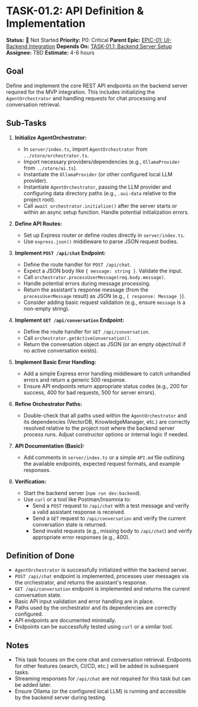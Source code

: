 # TASK-01.2: API Definition & Implementation

**Status:** 🔴 Not Started
**Priority:** P0: Critical
**Parent Epic:** [EPIC-01: UI-Backend Integration](EPIC-01-UI-Backend-Integration.md)
**Depends On:** [TASK-01.1: Backend Server Setup](TASK-01.1-Backend-Server-Setup.md)
**Assignee:** TBD
**Estimate:** 4-6 hours

## Goal

Define and implement the core REST API endpoints on the backend server required for the MVP integration. This includes initializing the `AgentOrchestrator` and handling requests for chat processing and conversation retrieval.

## Sub-Tasks

1.  **Initialize AgentOrchestrator:**
    *   In `server/index.ts`, import `AgentOrchestrator` from `../store/orchestrator.ts`.
    *   Import necessary providers/dependencies (e.g., `OllamaProvider` from `../store/ai.ts`).
    *   Instantiate the `OllamaProvider` (or other configured local LLM provider).
    *   Instantiate `AgentOrchestrator`, passing the LLM provider and configuring data directory paths (e.g., `.aui-data` relative to the project root).
    *   Call `await orchestrator.initialize()` after the server starts or within an async setup function. Handle potential initialization errors.

2.  **Define API Routes:**
    *   Set up Express router or define routes directly in `server/index.ts`.
    *   Use `express.json()` middleware to parse JSON request bodies.

3.  **Implement `POST /api/chat` Endpoint:**
    *   Define the route handler for `POST /api/chat`.
    *   Expect a JSON body like `{ message: string }`. Validate the input.
    *   Call `orchestrator.processUserMessage(req.body.message)`.
    *   Handle potential errors during message processing.
    *   Return the assistant's response message (from the `processUserMessage` result) as JSON (e.g., `{ response: Message }`).
    *   Consider adding basic request validation (e.g., ensure `message` is a non-empty string).

4.  **Implement `GET /api/conversation` Endpoint:**
    *   Define the route handler for `GET /api/conversation`.
    *   Call `orchestrator.getActiveConversation()`.
    *   Return the conversation object as JSON (or an empty object/null if no active conversation exists).

5.  **Implement Basic Error Handling:**
    *   Add a simple Express error handling middleware to catch unhandled errors and return a generic 500 response.
    *   Ensure API endpoints return appropriate status codes (e.g., 200 for success, 400 for bad requests, 500 for server errors).

6.  **Refine Orchestrator Paths:**
    *   Double-check that all paths used within the `AgentOrchestrator` and its dependencies (VectorDB, KnowledgeManager, etc.) are correctly resolved relative to the project root where the backend server process runs. Adjust constructor options or internal logic if needed.

7.  **API Documentation (Basic):**
    *   Add comments in `server/index.ts` or a simple `API.md` file outlining the available endpoints, expected request formats, and example responses.

8.  **Verification:**
    *   Start the backend server (`npm run dev:backend`).
    *   Use `curl` or a tool like Postman/Insomnia to:
        *   Send a `POST` request to `/api/chat` with a test message and verify a valid assistant response is received.
        *   Send a `GET` request to `/api/conversation` and verify the current conversation state is returned.
        *   Send invalid requests (e.g., missing body to `/api/chat`) and verify appropriate error responses (e.g., 400).

## Definition of Done

- `AgentOrchestrator` is successfully initialized within the backend server.
- `POST /api/chat` endpoint is implemented, processes user messages via the orchestrator, and returns the assistant's response.
- `GET /api/conversation` endpoint is implemented and returns the current conversation state.
- Basic API input validation and error handling are in place.
- Paths used by the orchestrator and its dependencies are correctly configured.
- API endpoints are documented minimally.
- Endpoints can be successfully tested using `curl` or a similar tool.

## Notes

- This task focuses on the core chat and conversation retrieval. Endpoints for other features (search, CI/CD, etc.) will be added in subsequent tasks.
- Streaming responses for `/api/chat` are not required for this task but can be added later.
- Ensure Ollama (or the configured local LLM) is running and accessible by the backend server during testing.
